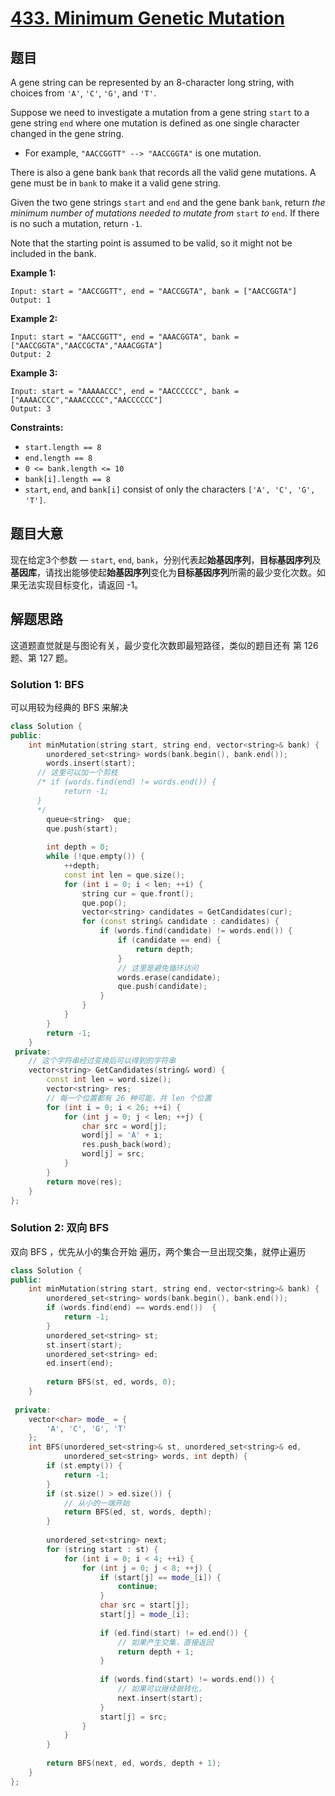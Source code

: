 # [433. Minimum Genetic Mutation](https://leetcode.com/problems/minimum-genetic-mutation/)

## 题目

A gene string can be represented by an 8-character long string, with choices from `'A'`, `'C'`, `'G'`, and `'T'`.

Suppose we need to investigate a mutation from a gene string `start` to a gene string `end` where one mutation is defined as one single character changed in the gene string.

- For example, `"AACCGGTT" --> "AACCGGTA"` is one mutation.

There is also a gene bank `bank` that records all the valid gene mutations. A gene must be in `bank` to make it a valid gene string.

Given the two gene strings `start` and `end` and the gene bank `bank`, return *the minimum number of mutations needed to mutate from* `start` *to* `end`. If there is no such a mutation, return `-1`.

Note that the starting point is assumed to be valid, so it might not be included in the bank.

 

**Example 1:**

```
Input: start = "AACCGGTT", end = "AACCGGTA", bank = ["AACCGGTA"]
Output: 1
```

**Example 2:**

```
Input: start = "AACCGGTT", end = "AAACGGTA", bank = ["AACCGGTA","AACCGCTA","AAACGGTA"]
Output: 2
```

**Example 3:**

```
Input: start = "AAAAACCC", end = "AACCCCCC", bank = ["AAAACCCC","AAACCCCC","AACCCCCC"]
Output: 3
```

 

**Constraints:**

- `start.length == 8`
- `end.length == 8`
- `0 <= bank.length <= 10`
- `bank[i].length == 8`
- `start`, `end`, and `bank[i]` consist of only the characters `['A', 'C', 'G', 'T']`.

## 题目大意

现在给定3个参数 — `start`, `end`, `bank`，分别代表起**始基因序列**，**目标基因序列**及**基因库**，请找出能够使起**始基因序列**变化为**目标基因序列**所需的最少变化次数。如果无法实现目标变化，请返回 -1。

## 解题思路

这道题直觉就是与图论有关，最少变化次数即最短路径，类似的题目还有 第 126 题、第 127 题。

### Solution 1: BFS

可以用较为经典的 BFS 来解决

````c++
class Solution {
public:
    int minMutation(string start, string end, vector<string>& bank) {
        unordered_set<string> words(bank.begin(), bank.end());
        words.insert(start);
      // 这里可以加一个剪枝
      /* if (words.find(end) != words.end()) {
      		return -1;
      }
      */
        queue<string>  que;
        que.push(start);
        
        int depth = 0;
        while (!que.empty()) {
            ++depth;
            const int len = que.size();
            for (int i = 0; i < len; ++i) {
                string cur = que.front();
                que.pop();
                vector<string> candidates = GetCandidates(cur);
                for (const string& candidate : candidates) {
                    if (words.find(candidate) != words.end()) {
                        if (candidate == end) {
                            return depth;
                        }
                        // 这里是避免循环访问
                        words.erase(candidate);
                        que.push(candidate);
                    }
                }
            }
        }
        return -1;
    }
 private:
    // 这个字符串经过变换后可以得到的字符串
    vector<string> GetCandidates(string& word) {
        const int len = word.size();
        vector<string> res;
        // 每一个位置都有 26 种可能，共 len 个位置
        for (int i = 0; i < 26; ++i) {
            for (int j = 0; j < len; ++j) {
                char src = word[j];
                word[j] = 'A' + i;
                res.push_back(word);
                word[j] = src;
            }
        }
        return move(res);
    }
};
````

### Solution 2: 双向 BFS 

双向 BFS ，优先从小的集合开始 遍历，两个集合一旦出现交集，就停止遍历

````c++
class Solution {
public:
    int minMutation(string start, string end, vector<string>& bank) {
        unordered_set<string> words(bank.begin(), bank.end());
        if (words.find(end) == words.end())  {
            return -1;
        }
        unordered_set<string> st;
        st.insert(start);
        unordered_set<string> ed;
        ed.insert(end);
       
        return BFS(st, ed, words, 0);
    }
 
 private:
    vector<char> mode_ = {
        'A', 'C', 'G', 'T'
    };
    int BFS(unordered_set<string>& st, unordered_set<string>& ed,
            unordered_set<string> words, int depth) {
        if (st.empty()) {
            return -1;
        }
        if (st.size() > ed.size()) {
            // 从小的一端开始
            return BFS(ed, st, words, depth);
        }
        
        unordered_set<string> next;
        for (string start : st) {
            for (int i = 0; i < 4; ++i) {
                for (int j = 0; j < 8; ++j) {
                    if (start[j] == mode_[i]) {
                        continue;
                    }
                    char src = start[j];
                    start[j] = mode_[i];
                    
                    if (ed.find(start) != ed.end()) {
                        // 如果产生交集，直接返回
                        return depth + 1;
                    }
                    
                    if (words.find(start) != words.end()) {
                        // 如果可以继续做转化，
                        next.insert(start);
                    }
                    start[j] = src;
                }
            }
        }
        
        return BFS(next, ed, words, depth + 1);
    }
};
````









